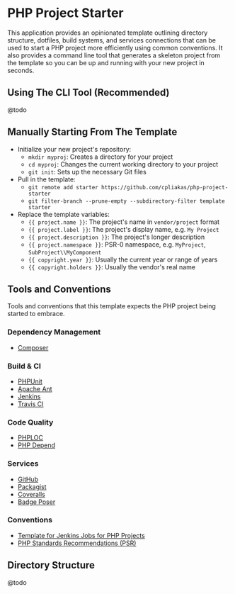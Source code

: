 # PHP Project Starter

This application provides an opinionated template outlining directory structure,
dotfiles, build systems, and services connections that can be used to start a
PHP project more efficiently using common conventions. It also provides a
command line tool that generates a skeleton project from the template so you
can be up and running with your new project in seconds.

## Using The CLI Tool (Recommended)

@todo

## Manually Starting From The Template

* Initialize your new project's repository:
  * `mkdir myproj`: Creates a directory for your project
  * `cd myproj`: Changes the current working directory to your project
  * `git init`: Sets up the necessary Git files
* Pull in the template:
  * `git remote add starter https://github.com/cpliakas/php-project-starter`
  * `git filter-branch --prune-empty --subdirectory-filter template starter`
* Replace the template variables:
  * `{{ project.name }}`: The project's name in `vendor/project` format
  * `{{ project.label }}`: The project's display name, e.g. `My Project`
  * `{{ project.description }}`: The project's longer description
  * `{{ project.namespace }}`: PSR-0 namespace, e.g. `MyProject`, `SubProject\\MyComponent`
  * `{{ copyright.year }}`: Usually the current year or range of years
  * `{{ copyright.holders }}`: Usually the vendor's real name

## Tools and Conventions

Tools and conventions that this template expects the PHP project being started
to embrace.

### Dependency Management

* [Composer](http://getcomposer.org/)

### Build & CI

* [PHPUnit](https://github.com/sebastianbergmann/phpunit/)
* [Apache Ant](http://ant.apache.org/)
* [Jenkins](http://jenkins-ci.org/)
* [Travis CI](https://travis-ci.org/)

### Code Quality

* [PHPLOC](https://github.com/sebastianbergmann/phploc)
* [PHP Depend](http://pdepend.org/)

### Services

* [GitHub](https://github.com/)
* [Packagist](https://packagist.org/)
* [Coveralls](https://coveralls.io/)
* [Badge Poser](https://poser.pugx.org/)

### Conventions

* [Template for Jenkins Jobs for PHP Projects](http://jenkins-php.org/)
* [PHP Standards Recommendations (PSR)](http://www.php-fig.org/)

## Directory Structure

@todo
